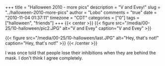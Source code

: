 +++
title = "Halloween 2010 - more pics"
description = "V and Evey!"
slug = "../halloween-2010-more-pics"
author = "Lobo"
comments = "true"
date = "2010-11-04 01:37:11"
timezone = "CDT"
categories = ["0"]
tags = ["halloween", "friends"]
+++
{{< center >}}
{{< figure src="/media/00-25/10-halloween/pic2.JPG" alt="V and Evey" caption="V and Evey" >}}

{{< figure src="/media/00-25/10-halloween/last.JPG" alt="Hey, that's not!" caption="Hey, that's not!" >}}
{{< /center >}}

I was once told that people lose their inhibitions when they are behind the mask. I don't think I agree completely.

